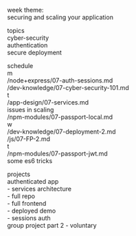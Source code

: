 week theme:  
	securing and scaling your application  
  
topics  
	cyber-security  
	authentication  
	secure deployment  
  
schedule  
	m  
		/node+express/07-auth-sessions.md    
		/dev-knowledge/07-cyber-security-101.md  
	t  
		/app-design/07-services.md  
		issues in scaling  
		/npm-modules/07-passport-local.md  
	w  
		/dev-knowledge/07-deployment-2.md  
		/js/07-FP-2.md  
	t  
		/npm-modules/07-passport-jwt.md  
		some es6 tricks  
  
projects  
	authenticated app  
	- services architecture  
	- full repo  
	- full frontend  
	- deployed demo  
	- sessions auth  
	group project part 2 - voluntary  


